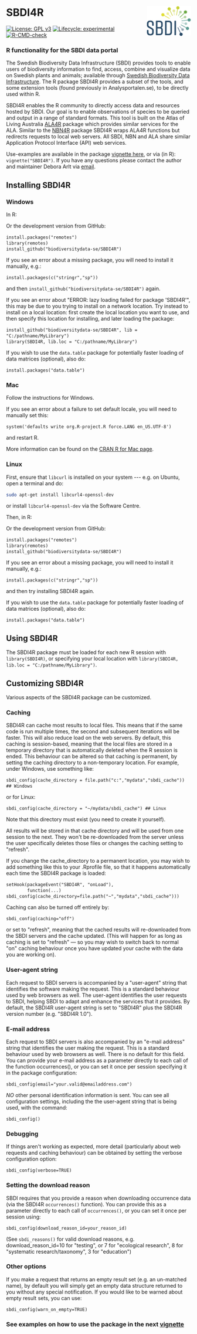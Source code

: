 # SBDI4R <img src="https://github.com/biodiversitydata-se/SBDI4R/raw/master/man/figures/sbdi-logo-orginal-large.png" align="right" width="120"/>

[![License: GPL
v3](https://img.shields.io/badge/License-GPLv3-blue.svg)](https://www.gnu.org/licenses/gpl-3.0)
[![Lifecycle:
experimental](https://img.shields.io/badge/lifecycle-maturing-blue.svg)](https://www.tidyverse.org/lifecycle/#maturing)
[![R-CMD-check](https://github.com/biodiversitydata-se/SBDI4R/workflows/R-CMD-check/badge.svg)](https://github.com/biodiversitydata-se/SBDI4R/actions)


### R functionality for the SBDI data portal

The Swedish Biodiversity Data Infrastructure (SBDI) provides tools to
enable users of biodiversity information to find, access, combine and
visualize data on Swedish plants and animals; available through [Swedish
Biodiversity Data Infrastructure](https://biodiversitydata.se/). The R
package SBDI4R provides a subset of the tools, and some extension tools
(found previously in Analysportalen.se), to be directly used within R.

SBDI4R enables the R community to directly access data and resources
hosted by SBDI. Our goal is to enable observations of species to be
queried and output in a range of standard formats. This tool is built on
the Atlas of Living Australia
[ALA4R](https://github.com/AtlasOfLivingAustralia/ALA4R) package which
provides similar services for the ALA. Similar to the
[NBN4R](https://github.com/fozy81/NBN4R) package SBDI4R wraps ALA4R
functions but redirects requests to local web servers. All SBDI, NBN and
ALA share similar Application Protocol Interface (API) web services.

Use-examples are available in the package [vignette
here](https://biodiversitydata-se.github.io/SBDI4R/articles/SBDI4R.html),
or via (in R): `vignette("SBDI4R")`. If you have any questions please
contact the author and maintainer Debora Arlt via
[email](mailto:debora.arlt@slu.se?subject=%5BGitHub%5D%20SBDI4R).

## Installing SBDI4R

### Windows

In R:

Or the development version from GitHub:

```{r}
install.packages("remotes")
library(remotes)
install_github("biodiversitydata-se/SBDI4R")
```

If you see an error about a missing package, you will need to install it
manually, e.g.:

```{r}
install.packages(c("stringr","sp"))
```

and then `install_github("biodiversitydata-se/SBDI4R")` again.

If you see an error about "ERROR: lazy loading failed for package
'SBDI4R'", this may be due to you trying to install on a network
location. Try instead to install on a local location: first create the
local location you want to use, and then specify this location for
installing, and later loading the package:

```{r}
install_github("biodiversitydata-se/SBDI4R", lib = "C:/pathname/MyLibrary")
library(SBDI4R, lib.loc = "C:/pathname/MyLibrary")
```

If you wish to use the `data.table` package for potentially faster
loading of data matrices (optional), also do:

```{r}
install.packages("data.table")
```

### Mac

Follow the instructions for Windows.

If you see an error about a failure to set default locale, you will need
to manually set this:

```{r}
system('defaults write org.R-project.R force.LANG en_US.UTF-8')
```

and restart R.

More information can be found on the [CRAN R for Mac
page](https://cran.r-project.org/bin/macosx/RMacOSX-FAQ.html#Internationalization-of-the-R_002eapp).

### Linux

First, ensure that `libcurl` is installed on your system --- e.g. on
Ubuntu, open a terminal and do:

``` bash
sudo apt-get install libcurl4-openssl-dev
```

or install `libcurl4-openssl-dev` via the Software Centre.

Then, in R:

Or the development version from GitHub:

```{r eval=FALSE}
install.packages("remotes")
library(remotes)
install_github("biodiversitydata-se/SBDI4R")
```

If you see an error about a missing package, you will need to install it
manually, e.g.:

```{r}
install.packages(c("stringr","sp"))
```

and then try installing SBDI4R again.

If you wish to use the `data.table` package for potentially faster
loading of data matrices (optional), also do:

```{r}
install.packages("data.table")
```

## Using SBDI4R

The SBDI4R package must be loaded for each new R session with
`library(SBDI4R)`, or specifying your local location with
`library(SBDI4R, lib.loc = "C:/pathname/MyLibrary")`.

## Customizing SBDI4R

Various aspects of the SBDI4R package can be customized.

### Caching

SBDI4R can cache most results to local files. This means that if the
same code is run multiple times, the second and subsequent iterations
will be faster. This will also reduce load on the web servers. By
default, this caching is session-based, meaning that the local files are
stored in a temporary directory that is automatically deleted when the R
session is ended. This behaviour can be altered so that caching is
permanent, by setting the caching directory to a non-temporary location.
For example, under Windows, use something like:

```{r}
sbdi_config(cache_directory = file.path("c:","mydata","sbdi_cache")) ## Windows
```

or for Linux:

```{r}
sbdi_config(cache_directory = "~/mydata/sbdi_cache") ## Linux
```

Note that this directory must exist (you need to create it yourself).

All results will be stored in that cache directory and will be used from
one session to the next. They won't be re-downloaded from the server
unless the user specifically deletes those files or changes the caching
setting to "refresh".

If you change the cache_directory to a permanent location, you may wish
to add something like this to your .Rprofile file, so that it happens
automatically each time the SBDI4R package is loaded:

```{r}
setHook(packageEvent("SBDI4R", "onLoad"), 
        function(...) sbdi_config(cache_directory=file.path("~","mydata","sbdi_cache")))
```

Caching can also be turned off entirely by:

```{r}
sbdi_config(caching="off")
```

or set to "refresh", meaning that the cached results will re-downloaded
from the SBDI servers and the cache updated. (This will happen for as
long as caching is set to "refresh" — so you may wish to switch back to
normal "on" caching behaviour once you have updated your cache with the
data you are working on).

### User-agent string

Each request to SBDI servers is accompanied by a "user-agent" string
that identifies the software making the request. This is a standard
behaviour used by web browsers as well. The user-agent identifies the
user requests to SBDI, helping SBDI to adapt and enhance the services
that it provides. By default, the SBDI4R user-agent string is set to
"SBDI4R" plus the SBDI4R version number (e.g. "SBDI4R 1.0").

### E-mail address

Each request to SBDI servers is also accompanied by an "e-mail address"
string that identifies the user making the request. This is a standard
behaviour used by web browsers as well. There is no default for this
field. You can provide your e-mail address as a parameter directly to
each call of the function occurrences(), or you can set it once per
session specifying it in the package configuration:

```{r}
sbdi_config(email="your.valid@emailaddress.com")
```

*NO* other personal identification information is sent. You can see all
configuration settings, including the the user-agent string that is
being used, with the command:

```{r}
sbdi_config()
```

### Debugging

If things aren't working as expected, more detail (particularly about
web requests and caching behaviour) can be obtained by setting the
verbose configuration option:

```{r}
sbdi_config(verbose=TRUE)
```

### Setting the download reason

SBDI requires that you provide a reason when downloading occurrence data
(via the SBDI4R `occurrences()` function). You can provide this as a
parameter directly to each call of `occurrences()`, or you can set it
once per session using:

```{r}
sbdi_config(download_reason_id=your_reason_id)
```

(See `sbdi_reasons()` for valid download reasons, e.g.
download_reason_id=10 for "testing", or 7 for "ecological research", 8
for "systematic research/taxonomy", 3 for "education")

### Other options

If you make a request that returns an empty result set (e.g. an
un-matched name), by default you will simply get an empty data structure
returned to you without any special notification. If you would like to
be warned about empty result sets, you can use:

```{r}
sbdi_config(warn_on_empty=TRUE)
```

### See examples on how to use the package in the next [vignette](https://biodiversitydata-se.github.io/SBDI4R/articles/SBDI4R.html)
